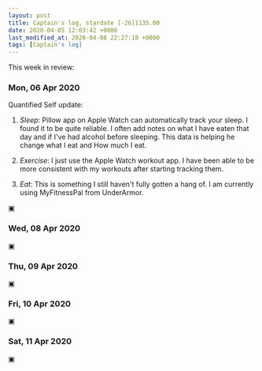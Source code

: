 ```yaml
---
layout: post
title: Captain's log, stardate [-26]1135.00
date: 2020-04-05 12:03:42 +0000
last_modified_at: 2020-04-08 22:27:18 +0000
tags: [Captain's log]
---
```


This week in review:

<!-- more -->

### Mon, 06 Apr 2020
Quantified Self update: 

1. *Sleep*: Pillow app on Apple Watch can automatically track your sleep. I found
it to be quite reliable. I often add notes on what I have eaten that day and if
I've had alcohol before sleeping. This data is helping he change what I eat and
How much I eat.

2. *Exercise*: I just use the Apple Watch workout app. I have been able to be
more consistent with my workouts after starting tracking them.

3. *Eat*: This is something I still haven't fully gotten a hang of. I am currently
using MyFitnessPal from UnderArmor. 

▣

### Wed, 08 Apr 2020
▣

### Thu, 09 Apr 2020
▣

### Fri, 10 Apr 2020
▣

### Sat, 11 Apr 2020
▣
